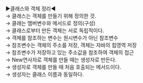 ▶클래스와 객체 정리◀<br>
→ 클래스는 객체를 만들기 위해 정의한 것.<br>
→ 클래는 맴버변수와 메서드로 정의(구성)<br>
→ 클래스로부터 만든 객체는 서로 독립적이다.<br>
→ 객체를 참조하는 변수는 원시변수가 아닌 참조변수<br>
→ 참조변수는 객체의 주소를 저장, 객체는 자바의 힙영역 저장<br>
→ 참조변수가 저장하고 있는 주소값을 참조하여 객체의 접근<br>
→ New연사자로 객체를 만들 때는 생성자로 만든다.<br>
→ 생성자로 객체를 만들 때 처음 호출되는 메서드이다.<br>
→ 생성자는 클래스 이름과 동일하다.<br>
